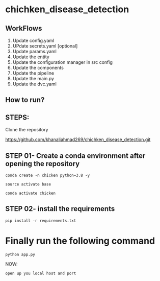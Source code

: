 # chichken_disease_detection


## WorkFlows

1. Update config.yaml
2. UPdate secrets.yaml [optional]
3. Update params.yaml
4. Update the entity
5. Update the configuration manager in src config
6. Update the components
7. Update the pipeline 
8. Update the main.py
9. Update the dvc.yaml


## How to run?

## STEPS:

Clone the repository

https://github.com/khanaliahmad269/chichken_disease_detection.git

## STEP 01- Create a conda environment after opening the repository
```
conda create -n chicken python=3.8 -y
```
```
source activate base
```
```
conda activate chicken
```
## STEP 02- install the requirements
```
pip install -r requirements.txt
```
# Finally run the following command
```
python app.py
```
NOW:
```
open up you local host and port
```
